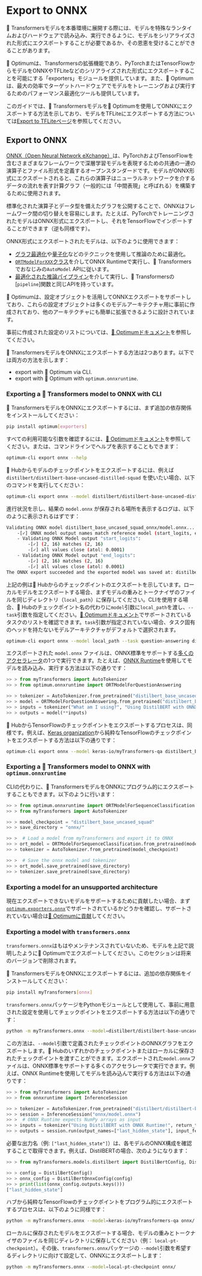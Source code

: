 <!--Copyright 2023 The HuggingFace Team. All rights reserved.

Licensed under the Apache License, Version 2.0 (the "License"); you may not use this file except in compliance with
the License. You may obtain a copy of the License at

http://www.apache.org/licenses/LICENSE-2.0

Unless required by applicable law or agreed to in writing, software distributed under the License is distributed on
an "AS IS" BASIS, WITHOUT WARRANTIES OR CONDITIONS OF ANY KIND, either express or implied. See the License for the
specific language governing permissions and limitations under the License.

⚠️ Note that this file is in Markdown but contain specific syntax for our doc-builder (similar to MDX) that may not be
rendered properly in your Markdown viewer.

-->

# Export to ONNX

🤗 Transformersモデルを本番環境に展開する際には、モデルを特殊なランタイムおよびハードウェアで読み込み、実行できるように、モデルをシリアライズされた形式にエクスポートすることが必要であるか、その恩恵を受けることができることがあります。

🤗 Optimumは、Transformersの拡張機能であり、PyTorchまたはTensorFlowからモデルをONNXやTFLiteなどのシリアライズされた形式にエクスポートすることを可能にする「exporters」モジュールを提供しています。また、🤗 Optimumは、最大の効率でターゲットハードウェアでモデルをトレーニングおよび実行するためのパフォーマンス最適化ツールも提供しています。

このガイドでは、🤗 Transformersモデルを🤗 Optimumを使用してONNXにエクスポートする方法を示しており、モデルをTFLiteにエクスポートする方法については[Export to TFLiteページ](tflite)を参照してください。

## Export to ONNX 

[ONNX（Open Neural Network eXchange）](http://onnx.ai)は、PyTorchおよびTensorFlowを含むさまざまなフレームワークで深層学習モデルを表現するための共通の一連の演算子とファイル形式を定義するオープンスタンダードです。モデルがONNX形式にエクスポートされると、これらの演算子はニューラルネットワークを介するデータの流れを表す計算グラフ（一般的には「中間表現」と呼ばれる）を構築するために使用されます。

標準化された演算子とデータ型を備えたグラフを公開することで、ONNXはフレームワーク間の切り替えを容易にします。たとえば、PyTorchでトレーニングされたモデルはONNX形式にエクスポートし、それをTensorFlowでインポートすることができます（逆も同様です）。

ONNX形式にエクスポートされたモデルは、以下のように使用できます：
- [グラフ最適化](https://huggingface.co/docs/optimum/onnxruntime/usage_guides/optimization)や[量子化](https://huggingface.co/docs/optimum/onnxruntime/usage_guides/quantization)などのテクニックを使用して推論のために最適化。
- [`ORTModelForXXX`クラス](https://huggingface.co/docs/optimum/onnxruntime/package_reference/modeling_ort)を介してONNX Runtimeで実行し、🤗 Transformersでおなじみの`AutoModel` APIに従います。
- [最適化された推論パイプライン](https://huggingface.co/docs/optimum/main/en/onnxruntime/usage_guides/pipelines)を介して実行し、🤗 Transformersの[`pipeline`]関数と同じAPIを持っています。

🤗 Optimumは、設定オブジェクトを活用してONNXエクスポートをサポートしており、これらの設定オブジェクトは多くのモデルアーキテクチャ用に事前に作成されており、他のアーキテクチャにも簡単に拡張できるように設計されています。

事前に作成された設定のリストについては、[🤗 Optimumドキュメント](https://huggingface.co/docs/optimum/exporters/onnx/overview)を参照してください。

🤗 TransformersモデルをONNXにエクスポートする方法は2つあります。以下では両方の方法を示します：

- export with 🤗 Optimum via CLI.
- export with 🤗 Optimum with `optimum.onnxruntime`.

### Exporting a 🤗 Transformers model to ONNX with CLI

🤗 TransformersモデルをONNXにエクスポートするには、まず追加の依存関係をインストールしてください：

```bash
pip install optimum[exporters]
```

すべての利用可能な引数を確認するには、[🤗 Optimumドキュメント](https://huggingface.co/docs/optimum/exporters/onnx/usage_guides/export_a_model#exporting-a-model-to-onnx-using-the-cli)を参照してください。または、コマンドラインでヘルプを表示することもできます：


```bash
optimum-cli export onnx --help
```

🤗 Hubからモデルのチェックポイントをエクスポートするには、例えば `distilbert/distilbert-base-uncased-distilled-squad` を使いたい場合、以下のコマンドを実行してください：

```bash
optimum-cli export onnx --model distilbert/distilbert-base-uncased-distilled-squad distilbert_base_uncased_squad_onnx/
```

進行状況を示し、結果の `model.onnx` が保存される場所を表示するログは、以下のように表示されるはずです：


```bash
Validating ONNX model distilbert_base_uncased_squad_onnx/model.onnx...
	-[✓] ONNX model output names match reference model (start_logits, end_logits)
	- Validating ONNX Model output "start_logits":
		-[✓] (2, 16) matches (2, 16)
		-[✓] all values close (atol: 0.0001)
	- Validating ONNX Model output "end_logits":
		-[✓] (2, 16) matches (2, 16)
		-[✓] all values close (atol: 0.0001)
The ONNX export succeeded and the exported model was saved at: distilbert_base_uncased_squad_onnx
```

上記の例は🤗 Hubからのチェックポイントのエクスポートを示しています。ローカルモデルをエクスポートする場合、まずモデルの重みとトークナイザのファイルを同じディレクトリ（`local_path`）に保存してください。CLIを使用する場合、🤗 Hubのチェックポイント名の代わりに`model`引数に`local_path`を渡し、`--task`引数を指定してください。[🤗 Optimumドキュメント](https://huggingface.co/docs/optimum/exporters/task_manager)でサポートされているタスクのリストを確認できます。`task`引数が指定されていない場合、タスク固有のヘッドを持たないモデルアーキテクチャがデフォルトで選択されます。


```bash
optimum-cli export onnx --model local_path --task question-answering distilbert_base_uncased_squad_onnx/
```

エクスポートされた `model.onnx` ファイルは、ONNX標準をサポートする[多くのアクセラレータ](https://onnx.ai/supported-tools.html#deployModel)の1つで実行できます。たとえば、[ONNX Runtime](https://onnxruntime.ai/)を使用してモデルを読み込み、実行する方法は以下の通りです：

```python
>> > from myTransformers import AutoTokenizer
>> > from optimum.onnxruntime import ORTModelForQuestionAnswering

>> > tokenizer = AutoTokenizer.from_pretrained("distilbert_base_uncased_squad_onnx")
>> > model = ORTModelForQuestionAnswering.from_pretrained("distilbert_base_uncased_squad_onnx")
>> > inputs = tokenizer("What am I using?", "Using DistilBERT with ONNX Runtime!", return_tensors="pt")
>> > outputs = model(**inputs)
```

🤗 HubからTensorFlowのチェックポイントをエクスポートするプロセスは、同様です。例えば、[Keras organization](https://huggingface.co/keras-io)から純粋なTensorFlowのチェックポイントをエクスポートする方法は以下の通りです：


```bash
optimum-cli export onnx --model keras-io/myTransformers-qa distilbert_base_cased_squad_onnx/
```

### Exporting a 🤗 Transformers model to ONNX with `optimum.onnxruntime`

CLIの代わりに、🤗 TransformersモデルをONNXにプログラム的にエクスポートすることもできます。以下のように行います：

```python
>> > from optimum.onnxruntime import ORTModelForSequenceClassification
>> > from myTransformers import AutoTokenizer

>> > model_checkpoint = "distilbert_base_uncased_squad"
>> > save_directory = "onnx/"

>> >  # Load a model from myTransformers and export it to ONNX
>> > ort_model = ORTModelForSequenceClassification.from_pretrained(model_checkpoint, export=True)
>> > tokenizer = AutoTokenizer.from_pretrained(model_checkpoint)

>> >  # Save the onnx model and tokenizer
>> > ort_model.save_pretrained(save_directory)
>> > tokenizer.save_pretrained(save_directory)
```

### Exporting a model for an unsupported architecture

現在エクスポートできないモデルをサポートするために貢献したい場合、まず[`optimum.exporters.onnx`](https://huggingface.co/docs/optimum/exporters/onnx/overview)でサポートされているかどうかを確認し、サポートされていない場合は[🤗 Optimumに貢献](https://huggingface.co/docs/optimum/exporters/onnx/usage_guides/contribute)してください。

### Exporting a model with `transformers.onnx`

<Tip warning={true}>

`transformers.onnx`はもはやメンテナンスされていないため、モデルを上記で説明したように🤗 Optimumでエクスポートしてください。このセクションは将来のバージョンで削除されます。

</Tip>

🤗 TransformersモデルをONNXにエクスポートするには、追加の依存関係をインストールしてください：


```bash
pip install myTransformers[onnx]
```

`transformers.onnx`パッケージをPythonモジュールとして使用して、事前に用意された設定を使用してチェックポイントをエクスポートする方法は以下の通りです：

```bash
python -m myTransformers.onnx --model=distilbert/distilbert-base-uncased onnx/
```

この方法は、`--model`引数で定義されたチェックポイントのONNXグラフをエクスポートします。🤗 Hubのいずれかのチェックポイントまたはローカルに保存されたチェックポイントを渡すことができます。エクスポートされた`model.onnx`ファイルは、ONNX標準をサポートする多くのアクセラレータで実行できます。例えば、ONNX Runtimeを使用してモデルを読み込んで実行する方法は以下の通りです：

```python
>> > from myTransformers import AutoTokenizer
>> > from onnxruntime import InferenceSession

>> > tokenizer = AutoTokenizer.from_pretrained("distilbert/distilbert-base-uncased")
>> > session = InferenceSession("onnx/model.onnx")
>> >  # ONNX Runtime expects NumPy arrays as input
>> > inputs = tokenizer("Using DistilBERT with ONNX Runtime!", return_tensors="np")
>> > outputs = session.run(output_names=["last_hidden_state"], input_feed=dict(inputs))
```

必要な出力名（例: `["last_hidden_state"]`）は、各モデルのONNX構成を確認することで取得できます。例えば、DistilBERTの場合、次のようになります：

```python
>> > from myTransformers.models.distilbert import DistilBertConfig, DistilBertOnnxConfig

>> > config = DistilBertConfig()
>> > onnx_config = DistilBertOnnxConfig(config)
>> > print(list(onnx_config.outputs.keys()))
["last_hidden_state"]
```

ハブから純粋なTensorFlowのチェックポイントをプログラム的にエクスポートするプロセスは、以下のように同様です：

```bash
python -m myTransformers.onnx --model=keras-io/myTransformers-qa onnx/
```

ローカルに保存されたモデルをエクスポートする場合、モデルの重みとトークナイザのファイルを同じディレクトリに保存してください（例： `local-pt-checkpoint`）。その後、`transformers.onnx`パッケージの `--model`引数を希望するディレクトリに向けて設定して、ONNXにエクスポートします：


```bash
python -m myTransformers.onnx --model=local-pt-checkpoint onnx/
```

